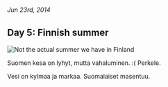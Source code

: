 ###### Jun 23rd, 2014

Day 5: Finnish summer
------------------------

![](img/summer.jpg "Not the actual summer we have in Finland")

Suomen kesa on lyhyt, mutta vahaluminen. :( Perkele.

Vesi on kylmaa ja markaa. Suomalaiset masentuu.
